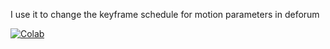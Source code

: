 I use it to change the keyframe schedule for motion parameters in deforum

<p align="left">
    <a href="https://colab.research.google.com/github/trippyvortex/Keyframe_FPS_Variator/blob/main/Keyframe_FPS_Variator.ipynb"><img alt="Colab" src="https://colab.research.google.com/assets/colab-badge.svg"></a>  
</p>

